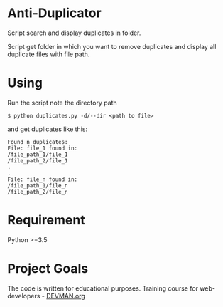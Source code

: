 # Anti-Duplicator

Script search and display duplicates in folder.

Script get folder in which you want to remove duplicates and display all duplicate files with file path.

# Using

Run the script note the directory path
```#!bash
$ python duplicates.py -d/--dir <path to file>
```
and get duplicates like this:
```#!bash
Found n duplicates:
File: file_1 found in:
/file_path_1/file_1
/file_path_2/file_1
.
.
File: file_n found in:
/file_path_1/file_n
/file_path_2/file_n
```

# Requirement

Python >=3.5

# Project Goals

The code is written for educational purposes. Training course for web-developers - [DEVMAN.org](https://devman.org)

